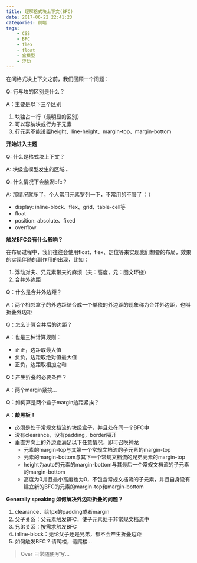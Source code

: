 ```yaml
---
title: 理解格式块上下文(BFC)
date: 2017-06-22 22:41:23
categories: 前端
tags:
    - CSS
    - BFC
    - flex
    - float
    - 盒模型
    - 浮动
---
```


在问格式块上下文之前，我们回顾一个问题：

Q: 行与块的区别是什么？

A：主要是以下三个区别

1. 块独占一行（最明显的区别）
2. 可以容纳块或行为子元素
3. 行元素不能设置height、line-height、margin-top、margin-bottom

<!-- more -->


**开始进入主题**

Q: 什么是格式块上下文？

A: 块级盒模型发生的区域...

Q: 什么情况下会触发bfc？

A: 那情况就多了，个人常用元素罗列一下，不常用的不管了 ：）

* display: inline-block、flex、grid、table-cell等
* float
* position: absolute、fixed
* overflow



**触发BFC会有什么影响？**

在布局过程中，我们往往会使用float、flex、定位等来实现我们想要的布局，效果的实现伴随的副作用的出现，比如：

1. 浮动对夫、兄元素带来的麻烦（夫：高度，兄：图文环绕）
2. 合并外边距



Q：什么是合并外边距？

A：两个相邻盒子的外边距结合成一个单独的外边距的现象称为合并外边距，也叫折叠外边距

Q：怎么计算合并后的边距？

A：也是三种计算规则：

* 正正，边距取最大值
* 负负，边距取绝对值最大值
* 正负，边距取相加之和

Q：产生折叠的必要条件？

A：两个margin紧挨...

Q：如何算是两个盒子margin边距紧挨？

A：**敲黑板！**

* 必须是处于常规文档流的块级盒子，并且处在同一个BFC中
* 没有clearance，没有padding，border隔开
* 垂直方向上的外边距满足以下任意情况，即可召唤神龙
  * 元素的margin-top与其第一个常规文档流的子元素的margin-top
  * 元素的margin-bottom与其下一个常规文档流的兄弟元素的margin-top
  * height为auto的元素的margin-bottom与其最后一个常规文档流的子元素的margin-bottom
  * 高度为0并且最小高度也为0，不包含常规文档流的子元素，并且自身没有建立新的BFC的元素的margin-top和margin-bottom



**Generally speaking 如何解决外边距折叠的问题？**

1. clearance、给1px的padding或者margin
2. 父子关系：父元素触发BFC，使子元素处于非常规文档流中
3. 兄弟关系：按需求触发BFC
4. inline-block：无论父子还是兄弟，都不会产生折叠边距
5. 如何触发BFC ? 请爬楼，请爬楼...



> Over 日常随便写写...





